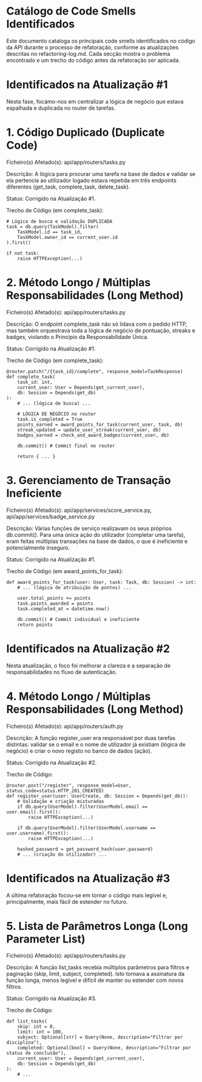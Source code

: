 # Catálogo de Code Smells Identificados

Este documento cataloga os principais code smells identificados no código da API durante o processo de refatoração, conforme as atualizações descritas no refactoring-log.md. Cada secção mostra o problema encontrado e um trecho do código antes da refatoração ser aplicada.

# Identificados na Atualização #1

Nesta fase, focámo-nos em centralizar a lógica de negócio que estava espalhada e duplicada no router de tarefas.


# 1. Código Duplicado (Duplicate Code)

Ficheiro(s) Afetado(s): api/app/routers/tasks.py

Descrição: A lógica para procurar uma tarefa na base de dados e validar se ela pertencia ao utilizador logado estava repetida em três endpoints diferentes (get_task, complete_task, delete_task).

Status: Corrigido na Atualização #1.

Trecho de Código (em complete_task):

    
    # Lógica de busca e validação DUPLICADA
    task = db.query(TaskModel).filter(
        TaskModel.id == task_id,
        TaskModel.owner_id == current_user.id
    ).first()

    if not task:
        raise HTTPException(...)


# 2. Método Longo / Múltiplas Responsabilidades (Long Method)

Ficheiro(s) Afetado(s): api/app/routers/tasks.py

Descrição: O endpoint complete_task não só lidava com o pedido HTTP, mas também orquestrava toda a lógica de negócio de pontuação, streaks e badges, violando o Princípio da Responsabilidade Única.

Status: Corrigido na Atualização #1.

Trecho de Código (em complete_task):

    @router.patch("/{task_id}/complete", response_model=TaskResponse)
    def complete_task(
        task_id: int,
        current_user: User = Depends(get_current_user),
        db: Session = Depends(get_db)
    ):
        # ... (lógica de busca) ...
            
        # LÓGICA DE NEGÓCIO no router
        task.is_completed = True
        points_earned = award_points_for_task(current_user, task, db)
        streak_updated = update_user_streak(current_user, db)
        badges_earned = check_and_award_badges(current_user, db)
            
        db.commit() # Commit final no router
            
        return { ... }


# 3. Gerenciamento de Transação Ineficiente

Ficheiro(s) Afetado(s): api/app/services/score_service.py, api/app/services/badge_service.py

Descrição: Várias funções de serviço realizavam os seus próprios db.commit(). Para uma única ação do utilizador (completar uma tarefa), eram feitas múltiplas transações na base de dados, o que é ineficiente e potencialmente inseguro.

Status: Corrigido na Atualização #1.

Trecho de Código (em award_points_for_task):

    def award_points_for_task(user: User, task: Task, db: Session) -> int:
        # ... (lógica de atribuição de pontos) ...
            
        user.total_points += points
        task.points_awarded = points
        task.completed_at = datetime.now()
            
        db.commit() # Commit individual e ineficiente
        return points


# Identificados na Atualização #2

Nesta atualização, o foco foi melhorar a clareza e a separação de responsabilidades no fluxo de autenticação.


# 4. Método Longo / Múltiplas Responsabilidades (Long Method)
Ficheiro(s) Afetado(s): api/app/routers/auth.py

Descrição: A função register_user era responsável por duas tarefas distintas: validar se o email e o nome de utilizador já existiam (lógica de negócio) e criar o novo registo no banco de dados (ação).

Status: Corrigido na Atualização #2.

Trecho de Código:

    @router.post("/register", response_model=User, status_code=status.HTTP_201_CREATED)
    def register_user(user: UserCreate, db: Session = Depends(get_db)):
        # Validação e criação misturadas
        if db.query(UserModel).filter(UserModel.email == user.email).first():
            raise HTTPException(...)
        
        if db.query(UserModel).filter(UserModel.username == user.username).first():
            raise HTTPException(...)
        
        hashed_password = get_password_hash(user.password)
        # ... (criação do utilizador) ...


# Identificados na Atualização #3

A última refatoração focou-se em tornar o código mais legível e, principalmente, mais fácil de estender no futuro.

# 5. Lista de Parâmetros Longa (Long Parameter List)
Ficheiro(s) Afetado(s): api/app/routers/tasks.py

Descrição: A função list_tasks recebia múltiplos parâmetros para filtros e paginação (skip, limit, subject, completed). Isto tornava a assinatura da função longa, menos legível e difícil de manter ou estender com novos filtros.

Status: Corrigido na Atualização #3.

Trecho de Código:

    def list_tasks(
        skip: int = 0,
        limit: int = 100,
        subject: Optional[str] = Query(None, description="Filtrar por disciplina"),
        completed: Optional[bool] = Query(None, description="Filtrar por status de conclusão"),
        current_user: User = Depends(get_current_user),
        db: Session = Depends(get_db)
    ):
        # ...